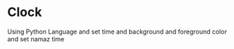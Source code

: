 # Clock
Using Python Language and set time and background and foreground color and set namaz time  
